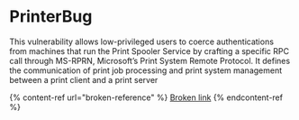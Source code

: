 # PrinterBug

This vulnerability allows low-privileged users to coerce authentications from machines that run the Print Spooler Service by crafting a specific RPC call through MS-RPRN, Microsoft’s Print System Remote Protocol. It defines the communication of print job processing and print system management between a print client and a print server

{% content-ref url="broken-reference" %}
[Broken link](broken-reference)
{% endcontent-ref %}
